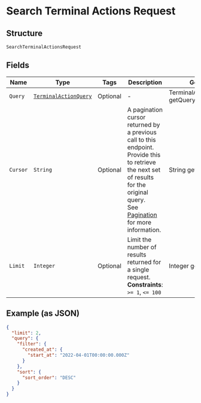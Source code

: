 
# Search Terminal Actions Request

## Structure

`SearchTerminalActionsRequest`

## Fields

| Name | Type | Tags | Description | Getter |
|  --- | --- | --- | --- | --- |
| `Query` | [`TerminalActionQuery`](../../doc/models/terminal-action-query.md) | Optional | - | TerminalActionQuery getQuery() |
| `Cursor` | `String` | Optional | A pagination cursor returned by a previous call to this endpoint.<br>Provide this to retrieve the next set of results for the original query.<br>See [Pagination](https://developer.squareup.com/docs/build-basics/common-api-patterns/pagination) for more<br>information. | String getCursor() |
| `Limit` | `Integer` | Optional | Limit the number of results returned for a single request.<br>**Constraints**: `>= 1`, `<= 100` | Integer getLimit() |

## Example (as JSON)

```json
{
  "limit": 2,
  "query": {
    "filter": {
      "created_at": {
        "start_at": "2022-04-01T00:00:00.000Z"
      }
    },
    "sort": {
      "sort_order": "DESC"
    }
  }
}
```

